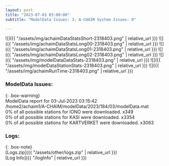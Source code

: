 ```yaml
---
layout: post
title: "2023-07-03 03:00:00"
subtitle: "ModelData Issues: 3; A-CHAIM System Issues: 0"

---
```


![]({{ "/assets/img/achaimDataStatsShort-2318403.png" | relative_url }})
![]({{ "/assets/img/achaimDataStatsLong00-2318403.png" | relative_url }})
![]({{ "/assets/img/achaimDataStatsLong01-2318403.png" | relative_url }})
![]({{ "/assets/img/achaimDataStatsLong02-2318403.png" | relative_url }})
![]({{ "/assets/img/modelDataDataStats-2318403.png" | relative_url }})
![]({{ "/assets/img/modelDataStationStats-2318403.png" | relative_url }})
![]({{ "/assets/img/achaimRunTime-2318403.png" | relative_url }})


### ModelData Issues:  
  
{: .box-warning}  
 ModelData report for 03-Jul-2023 03:15:42   
 /home2/achaim1/A-CHAIM/modelData/2023/184/03/modelData.mat   
 0% of all possible stations for IONO were downloaded. x349   
 0% of all possible stations for KASI were downloaded. x3354   
 0% of all possible stations for KARTVERKET were downloaded. x3063   
  


### Logs:  
  
{: .box-note}  
[Logs.zip]({{ "/assets/other/logs.zip" | relative_url }})  
[Log Info]({{ "/logInfo" | relative_url }})  
